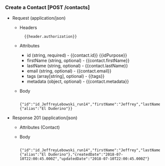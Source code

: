 ### Create a Contact [POST /contacts]

+ Request (application/json)
    + Headers
    
            {{header.authorization}}
        
    + Attributes
        + id (string, required) - {{contact.id}}  {{idPurpose}}
        + firstName (string, optional) - {{contact.firstName}}
        + lastName (string, optional) - {{contact.lastName}}
        + email (string, optional) - {{contact.email}}
        + tags (array[string], optional) - {{tags}}
        + metadata (object, optional) - {{contact.metadata}}

    + Body

            {"id":"id_JeffreyLebowski_run14","firstName":"Jeffrey","lastName":"Lebowski","email":"thedude@example.com","metadata":{"alias":"El Duderino"}}
    
+ Response 201 (application/json)
    + Attributes (Contact)

    + Body
            
            {"id":"id_JeffreyLebowski_run14","firstName":"Jeffrey","lastName":"Lebowski","email":"thedude@example.com","metadata":{"alias":"El Duderino"},"createdDate":"2018-07-10T22:00:45.000Z","updatedDate":"2018-07-10T22:00:45.000Z"}
